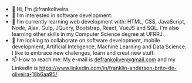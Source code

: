 - 👋 Hi, I’m @frankoliveira.
- 👀 I’m interested in software development. 
- 🌱 I’m currently learning web development with: HTML, CSS, JavaScript, Node, Ajax, Gulp, JQuery, Bootstrap, React, VueJS and SQL. 
  I'm also learning other skills in my Computer Science degree at UFRRJ.
- 💞️ I’m looking to collaborate on software development, mobile development, Artificial Inteligence, Machine Learning and Data Science. I like to embrace new chalenges,
  learn and creat new stuff.
- 📫 How to reach me: My e-mail is defrankoliver@gmail.com and my LinkedIn is https://www.linkedin.com/in/franklin-anderson-brito-de-oliveira-18b6aa95/

<!---
frankoliveira/frankoliveira is a ✨ special ✨ repository because its `README.md` (this file) appears on your GitHub profile.
You can click the Preview link to take a look at your changes.
--->
